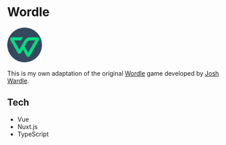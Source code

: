 # Wordle

<img src="src/static/logo.png" alt="drawing" width="80"/>

This is my own adaptation of the original [Wordle](https://www.powerlanguage.co.uk/wordle/) game developed by [Josh Wardle](https://www.powerlanguage.co.uk/).

## Tech
- Vue
- Nuxt.js
- TypeScript
